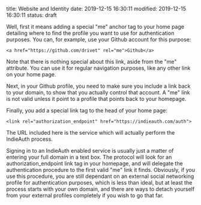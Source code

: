 title: Website and Identity
date: 2019-12-15 16:30:11
modified: 2019-12-15 16:30:11
status: draft


Well, first it means adding a special "me" anchor tag to your home page
detailing where to find the profile you want to use for authentication
purposes.  You can, for example, use your Github account for this purpose:

    <a href="https://github.com/drivet" rel="me">Github</a>

Note that there is nothing special about this link, aside from the "me"
attribute.  You can use it for regular navigation purposes, like any other
link on your home page.

Next, in your Github profile, you need to make sure you include a link back
to your domain, to show that you actually control that account.  A "me" link
is not valid unless it point to a profile that points back to your homepage.

Finally, you add a special link tag to the head of your home page:

    <link rel="authorization_endpoint" href="https://indieauth.com/auth">

The URL included here is the service which will actually perform the
IndieAuth process.

Signing in to an IndieAuth enabled service is usually just a matter of
entering your full domain in a text box.  The protocol will look for an
authorization_endpoint link tag in your homepage, and will delegate the
authentication procedure to the first valid "me" link it finds.  Obviously,
if you use this procedure, you are still dependant on an external social
networking profile for authentication purposes, which is less than ideal,
but at least the process starts with your own domain, and there are ways to
detach yourself from your external profiles completely if you wish to go
that far.
